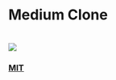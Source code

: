 <h1>Medium Clone<h1>

<img src = "medium.gif">

### [MIT](https://github.com/Murathansolmaz1/kodluyoruzilkrepo/blob/main/LICENSE) 
